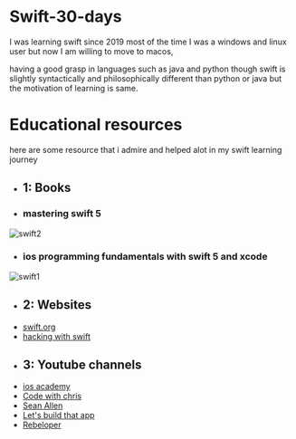 # Swift-30-days
I was learning swift since 2019
most of the time I was a windows and linux user but now I am willing to move to macos,

having a good grasp in languages such as java and python
though swift is slightly syntactically and philosophically different than python or java
but the motivation of learning is same.

# Educational resources

here are some resource that i admire and helped alot in my swift learning journey

- ## 1: Books
- ### mastering swift 5
![swift2](https://user-images.githubusercontent.com/91608871/227193618-c747f1cb-14f0-48bd-a453-5b2a29662a85.jpg)


- ### ios programming fundamentals with swift 5 and xcode
![swift1](https://user-images.githubusercontent.com/91608871/227193162-465dc4a5-073a-45ed-b6fa-25847a0efab6.jpeg)

- ## 2: Websites
- [swift.org](https://docs.swift.org/swift-book/documentation/the-swift-programming-language/)
- [hacking with swift](https://www.hackingwithswift.com/)
- ## 3: Youtube channels
 - [ios academy](https://youtube.come//@iOSAcademy)
 - [Code with chris](https://www.youtube.com/@CodeWithChris)
 - [Sean Allen](https://www.youtube.com/@seanallen)
 - [Let's build that app](https://www.youtube.com/@LetsBuildThatApp)
 - [Rebeloper](https://www.youtube.com/@rebeloper)
 
